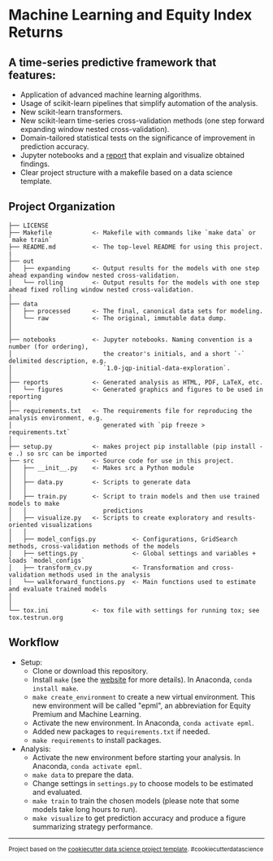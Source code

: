 Machine Learning and Equity Index Returns
==============================
## A time-series predictive framework that features:
- Application of advanced machine learning algorithms.
- Usage of scikit-learn pipelines that simplify automation of the analysis.
- New scikit-learn transformers.
- New scikit-learn time-series cross-validation methods (one step forward expanding window nested cross-validation).
- Domain-tailored statistical tests on the significance of improvement in prediction accuracy.
- Jupyter notebooks and a [report](/reports/Results.ipynb) that explain and visualize obtained findings.
- Clear project structure with a makefile based on a data science template.



## Project Organization

    ├── LICENSE
    ├── Makefile           <- Makefile with commands like `make data` or `make train`
    ├── README.md          <- The top-level README for using this project.
    |
    ├── out
    │   ├── expanding      <- Output results for the models with one step ahead expanding window nested cross-validation.
    │   └── rolling        <- Output results for the models with one step ahead fixed rolling window nested cross-validation.
    |    
    ├── data
    │   ├── processed      <- The final, canonical data sets for modeling.
    │   └── raw            <- The original, immutable data dump.
    │
    │
    ├── notebooks          <- Jupyter notebooks. Naming convention is a number (for ordering),
    │                         the creator's initials, and a short `-` delimited description, e.g.
    │                         `1.0-jqp-initial-data-exploration`.
    │
    ├── reports            <- Generated analysis as HTML, PDF, LaTeX, etc.
    │   └── figures        <- Generated graphics and figures to be used in reporting
    │
    ├── requirements.txt   <- The requirements file for reproducing the analysis environment, e.g.
    │                         generated with `pip freeze > requirements.txt`
    │
    ├── setup.py           <- makes project pip installable (pip install -e .) so src can be imported
    ├── src                <- Source code for use in this project.
    │   ├── __init__.py    <- Makes src a Python module
    │   │
    │   ├── data.py        <- Scripts to generate data
    │   │   
    │   ├── train.py       <- Script to train models and then use trained models to make
    │   │                     predictions   
    │   ├── visualize.py   <- Scripts to create exploratory and results-oriented visualizations
    │   │
    │   ├── model_configs.py          <- Configurations, GridSearch methods, cross-validation methods of the models
    │   ├── settings.py               <- Global settings and variables + loads `model_configs` 
    │   ├── transform_cv.py           <- Transformation and cross-validation methods used in the analysis
    │   └── walkforward_functions.py  <- Main functions used to estimate and evaluate trained models 
    │       
    │
    └── tox.ini            <- tox file with settings for running tox; see tox.testrun.org

## Workflow
- Setup:
  -  Clone or download this repository.
  -  Install `make` (see the [website](https://www.gnu.org/software/make/) for more details). In Anaconda, `conda install make`.
  -  `make create_environment` to create a new virtual environment. This new environment will be called "epml", an abbreviation for Equity Premium and Machine Learning.
  -  Activate the new environment. In Anaconda, `conda activate epml`.
  -  Added new packages to `requirements.txt` if needed.
  -  `make requirements` to install packages.
-  Analysis:
   - Activate the new environment before starting your analysis. In Anaconda, `conda activate epml`.
   - `make data` to prepare the data.
   - Change settings in `settings.py` to choose models to be estimated and evaluated.
   - `make train` to train the chosen models (please note that some models take long hours to run).
   - `make visualize` to get prediction accuracy and produce a figure summarizing strategy performance.


--------
<p><small>Project based on the <a target="_blank" href="https://drivendata.github.io/cookiecutter-data-science/">cookiecutter data science project template</a>. #cookiecutterdatascience</small></p>

